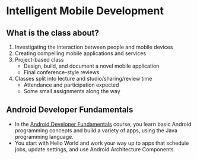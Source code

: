 # Intelligent Mobile Development

## What is the class about?

1. Investigating the interaction between people and mobile devices
2. Creating compelling mobile applications and services
3. Project-based class
    - Design, build, and document a novel mobile application
    - Final conference-style reviews
4. Classes split into lecture and studio/sharing/review time
    - Attendance and participation expected
    - Some small assignments along the way


## Android Developer Fundamentals
- In the [Android Developer Fundamentals](https://developer.android.com/courses/fundamentals-training/overview-v2) course, you learn basic Android programming concepts and build a variety of apps, using the Java programming language. 
- You start with Hello World and work your way up to apps that schedule jobs, update settings, and use Android Architecture Components.